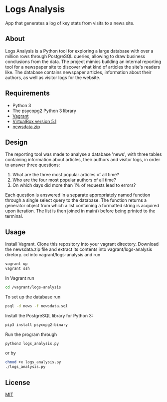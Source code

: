 # Logs Analysis

App that generates a log of key stats from visits to a news site. 

## About
Logs Analysis is a Python tool for exploring a large database with over a million rows through PostgreSQL queries, allowing to draw business conclusions from the data. The project mimics building an internal reporting tool for a newspaper site to discover what kind of articles the site's readers like. The database contains newspaper articles, information about their authors, as well as visitor logs for the website.

## Requirements

- Python 3
- The psycopg2 Python 3 library
- [Vagrant](https://www.vagrantup.com/downloads.html)
- [VirtualBox version 5.1](https://www.virtualbox.org/wiki/Download_Old_Builds_5_1)
- [newsdata.zip](https://d17h27t6h515a5.cloudfront.net/topher/2016/August/57b5f748_newsdata/newsdata.zip) 

## Design

The reporting tool was made to analyse a database 'news', with three tables containing information about articles, their authors and visitor logs, in order to answer three questions:

1. What are the three most popular articles of all time?
1. Who are the four most popular authors of all time?
1. On which days did more than 1% of requests lead to errors? 

Each question is answered in a separate appropriately named function through a single select query to the database. The function returns a generator object from which a list containing a formatted string is acquired upon iteration. The list is then joined in main() before being printed to the terminal.

## Usage
Install Vagrant. Clone this repository into your vagrant directory. Download the newsdata.zip file and extract its contents into vagrant/logs-analysis diretory. cd into  vagrant/logs-analysis and run
``` bash
vagrant up
vagrant ssh
```
In Vagrant run

``` bash
cd /vagrant/logs-analysis
```

To set up the database run

``` bash
psql -d news -f newsdata.sql
```

Install the PostgreSQL library for Python 3:

``` bash
pip3 install psycopg2-binary
```

Run the program through

``` bash
python3 logs_analysis.py
```

or by 

``` bash
chmod +x logs_analysis.py
./logs_analysis.py
```
## License

[MIT](https://choosealicense.com/licenses/mit/)